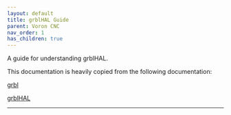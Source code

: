 ```yaml
---
layout: default
title: grblHAL Guide
parent: Voron CNC
nav_order: 1
has_children: true
---
```


A guide for understanding grblHAL.

This documentation is heavily copied from the following documentation:

[grbl](https://github.com/gnea/grbl/tree/master/doc/markdown)

[grblHAL](https://github.com/grblHAL/core/wiki/)


---

